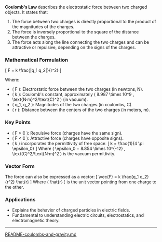 **Coulomb's Law** describes the electrostatic force between two charged objects. It states that:

1. The force between two charges is directly proportional to the product of the magnitudes of the charges.
2. The force is inversely proportional to the square of the distance between the charges.
3. The force acts along the line connecting the two charges and can be attractive or repulsive, depending on the signs of the charges.

### **Mathematical Formulation**
\[
F = k \frac{|q_1 q_2|}{r^2}
\]

Where:
- \( F \): Electrostatic force between the two charges (in newtons, N).
- \( k \): Coulomb's constant, approximately \( 8.987 \times 10^9 \, \text{N·m}^2/\text{C}^2 \) (in vacuum).
- \( q_1, q_2 \): Magnitudes of the two charges (in coulombs, C).
- \( r \): Distance between the centers of the two charges (in meters, m).

### **Key Points**
- \( F > 0 \): Repulsive force (charges have the same sign).
- \( F < 0 \): Attractive force (charges have opposite signs).
- \( k \) incorporates the permittivity of free space:
  \[
  k = \frac{1}{4 \pi \epsilon_0}
  \]
  Where \( \epsilon_0 = 8.854 \times 10^{-12} \, \text{C}^2/\text{N·m}^2 \) is the vacuum permittivity.

### **Vector Form**
The force can also be expressed as a vector:
\[
\vec{F} = k \frac{q_1 q_2}{r^2} \hat{r}
\]
Where \( \hat{r} \) is the unit vector pointing from one charge to the other.

### **Applications**
- Explains the behavior of charged particles in electric fields.
- Fundamental to understanding electric circuits, electrostatics, and electromagnetic theory.


---

[README-coulombs-and-gravity.md](https://t2m.io/HoUHFCs)

